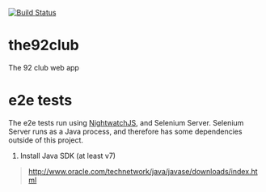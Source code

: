 [![Build Status](https://travis-ci.org/pittborndigital/the92club.svg?branch=master)](https://travis-ci.org/pittborndigital/the92club)

# the92club
The 92 club web app

# e2e tests
The e2e tests run using [NightwatchJS](http://nightwatchjs.org/), and Selenium Server. Selenium Server runs as a Java process, and therefore has some dependencies outside of this project.

1. Install Java SDK (at least v7)
  >http://www.oracle.com/technetwork/java/javase/downloads/index.html

